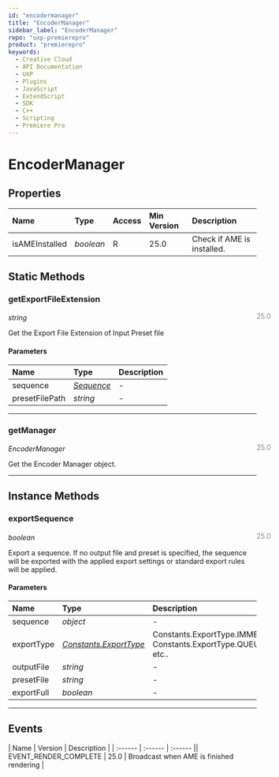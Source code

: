```yaml
---
id: "encodermanager"
title: "EncoderManager"
sidebar_label: "EncoderManager"
repo: "uxp-premierepro"
product: "premierepro"
keywords:
  - Creative Cloud
  - API Documentation
  - UXP
  - Plugins
  - JavaScript
  - ExtendScript
  - SDK
  - C++
  - Scripting
  - Premiere Pro
---
```


# EncoderManager  

## Properties

| Name | Type | Access | Min Version | Description |
| :------ | :------ | :------ | :------ | :------ |
| isAMEInstalled | *boolean* | R | 25.0 | Check if AME is installed. |

## Static Methods

### getExportFileExtension

<span class="minversion" style="display: block; margin-bottom: -1em; margin-left: 36em; float:left; opacity:0.5;">25.0</span>

*string*
  
Get the Export File Extension of Input Preset file

#### Parameters

| Name | Type | Description |
| :------ | :------ | :------ |
| sequence | [*Sequence*](/ppro_reference/classes/sequence/) | - |
| presetFilePath | *string* | - |

___

### getManager

<span class="minversion" style="display: block; margin-bottom: -1em; margin-left: 36em; float:left; opacity:0.5;">25.0</span>

*EncoderManager*
  
Get the Encoder Manager object.

___

## Instance Methods

### exportSequence

<span class="minversion" style="display: block; margin-bottom: -1em; margin-left: 36em; float:left; opacity:0.5;">25.0</span>

*boolean*
  
Export a sequence. If no output file and preset is specified, the sequence will be exported with the applied export settings or standard export rules will be applied.

#### Parameters

| Name | Type | Description |
| :------ | :------ | :------ |
| sequence | *object* | - |
| exportType | [*Constants.ExportType*](/ppro_reference/constants) | Constants.ExportType.IMMEDIATELY, Constants.ExportType.QUEUE_TO_AME etc..  |
| outputFile | *string* | - |
| presetFile | *string* | - |
| exportFull | *boolean* | - |

___

## Events

| Name | Version | Description |
| :------ | :------ | :------ || EVENT_RENDER_COMPLETE | 25.0 | Broadcast when AME is finished rendering |
